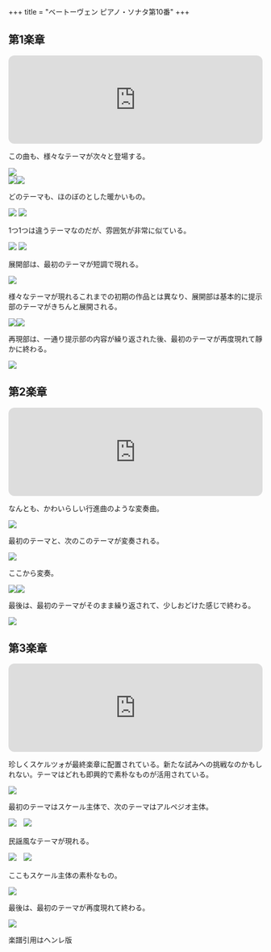 +++
title = "ベートーヴェン ピアノ・ソナタ第10番"
+++

## 第1楽章

<iframe height="175" width="100%" title="Media player" src="https://embed.music.apple.com/us/album/piano-sonata-no-10-in-g-major-op-14-no-2-i-allegro/1268209323?i=1268209511&amp;itscg=30200&amp;itsct=music_box_player&amp;ls=1&amp;app=music&amp;mttnsubad=1268209511&amp;theme=auto" id="embedPlayer" style="border:0;border-radius:12px;width:100%;height:175px;max-width:660px" sandbox="allow-forms allow-popups allow-same-origin allow-scripts allow-top-navigation-by-user-activation" allow="autoplay *; encrypted-media *; clipboard-write"></iframe>

この曲も、様々なテーマが次々と登場する。

<img src="627.jpg">
<div style="display: flex;">
<img src="629.jpg"><img src="630.jpg">
</div>

どのテーマも、ほのぼのとした暖かいもの。

<img src="628.jpg">
<img src="626.jpg">

1つ1つは違うテーマなのだが、雰囲気が非常に似ている。

<img src="631.jpg">
<img src="636.jpg">

展開部は、最初のテーマが短調で現れる。

<img src="633.jpg">

様々なテーマが現れるこれまでの初期の作品とは異なり、展開部は基本的に提示部のテーマがきちんと展開される。

<div style="display: flex;">
<img src="632.jpg"><img src="634.jpg">
</div>

再現部は、一通り提示部の内容が繰り返された後、最初のテーマが再度現れて靜かに終わる。

<img src="635.jpg">

## 第2楽章

<iframe height="175" width="100%" title="Media player" src="https://embed.music.apple.com/us/album/piano-sonata-no-10-in-g-major-op-14-no-2-ii-andante/1268209323?i=1268209512&amp;itscg=30200&amp;itsct=music_box_player&amp;ls=1&amp;app=music&amp;mttnsubad=1268209512&amp;theme=auto" id="embedPlayer" style="border:0;border-radius:12px;width:100%;height:175px;max-width:660px" sandbox="allow-forms allow-popups allow-same-origin allow-scripts allow-top-navigation-by-user-activation" allow="autoplay *; encrypted-media *; clipboard-write"></iframe>

なんとも、かわいらしい行進曲のような変奏曲。

<img src="639.jpg">

最初のテーマと、次のこのテーマが変奏される。

<img src="638.jpg">

ここから変奏。

<div style="display: flex;">
<img src="640.jpg"><img src="637.jpg">
</div>

最後は、最初のテーマがそのまま繰り返されて、少しおどけた感じで終わる。

<img src="641.jpg">

## 第3楽章

<iframe height="175" width="100%" title="Media player" src="https://embed.music.apple.com/us/album/piano-sonata-no-10-in-g-major-op-14-no-2-iii-scherzo/1268209323?i=1268209513&amp;itscg=30200&amp;itsct=music_box_player&amp;ls=1&amp;app=music&amp;mttnsubad=1268209513&amp;theme=auto" id="embedPlayer" style="border:0;border-radius:12px;width:100%;height:175px;max-width:660px" sandbox="allow-forms allow-popups allow-same-origin allow-scripts allow-top-navigation-by-user-activation" allow="autoplay *; encrypted-media *; clipboard-write"></iframe>

珍しくスケルツォが最終楽章に配置されている。新たな試みへの挑戦なのかもしれない。テーマはどれも即興的で素朴なものが活用されている。

<img src="646.jpg">

最初のテーマはスケール主体で、次のテーマはアルペジオ主体。

<div style="display: flex;">
<img src="643.jpg">　<img src="642.jpg">
</div>

民謡風なテーマが現れる。

<div style="display: flex;">
<img src="644.jpg">　<img src="645.jpg">
</div>

ここもスケール主体の素朴なもの。

<img src="647.jpg">

最後は、最初のテーマが再度現れて終わる。

<img src="648.jpg">

楽譜引用はヘンレ版
